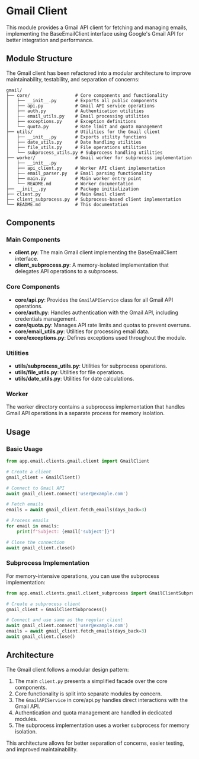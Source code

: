 # Gmail Client

This module provides a Gmail API client for fetching and managing emails, implementing the BaseEmailClient interface using Google's Gmail API for better integration and performance.

## Module Structure

The Gmail client has been refactored into a modular architecture to improve maintainability, testability, and separation of concerns:

```
gmail/
├── core/                 # Core components and functionality
│   ├── __init__.py       # Exports all public components
│   ├── api.py            # Gmail API service operations
│   ├── auth.py           # Authentication utilities
│   ├── email_utils.py    # Email processing utilities
│   ├── exceptions.py     # Exception definitions
│   └── quota.py          # Rate limit and quota management
├── utils/                # Utilities for the Gmail client
│   ├── __init__.py       # Exports utility functions
│   ├── date_utils.py     # Date handling utilities
│   ├── file_utils.py     # File operations utilities
│   └── subprocess_utils.py # Subprocess handling utilities
├── worker/               # Gmail worker for subprocess implementation
│   ├── __init__.py
│   ├── api_client.py     # Worker API client implementation
│   ├── email_parser.py   # Email parsing functionality
│   ├── main.py           # Main worker entry point
│   └── README.md         # Worker documentation
├── __init__.py           # Package initialization
├── client.py             # Main Gmail client
├── client_subprocess.py  # Subprocess-based client implementation
└── README.md             # This documentation
```

## Components

### Main Components

- **client.py**: The main Gmail client implementing the BaseEmailClient interface.
- **client_subprocess.py**: A memory-isolated implementation that delegates API operations to a subprocess.

### Core Components

- **core/api.py**: Provides the `GmailAPIService` class for all Gmail API operations.
- **core/auth.py**: Handles authentication with the Gmail API, including credentials management.
- **core/quota.py**: Manages API rate limits and quotas to prevent overruns.
- **core/email_utils.py**: Utilities for processing email data.
- **core/exceptions.py**: Defines exceptions used throughout the module.

### Utilities

- **utils/subprocess_utils.py**: Utilities for subprocess operations.
- **utils/file_utils.py**: Utilities for file operations.
- **utils/date_utils.py**: Utilities for date calculations.

### Worker

The worker directory contains a subprocess implementation that handles Gmail API operations in a separate process for memory isolation.

## Usage

### Basic Usage

```python
from app.email.clients.gmail.client import GmailClient

# Create a client
gmail_client = GmailClient()

# Connect to Gmail API
await gmail_client.connect('user@example.com')

# Fetch emails
emails = await gmail_client.fetch_emails(days_back=3)

# Process emails
for email in emails:
    print(f"Subject: {email['subject']}")

# Close the connection
await gmail_client.close()
```

### Subprocess Implementation

For memory-intensive operations, you can use the subprocess implementation:

```python
from app.email.clients.gmail.client_subprocess import GmailClientSubprocess

# Create a subprocess client
gmail_client = GmailClientSubprocess()

# Connect and use same as the regular client
await gmail_client.connect('user@example.com')
emails = await gmail_client.fetch_emails(days_back=3)
await gmail_client.close()
```

## Architecture

The Gmail client follows a modular design pattern:

1. The main `client.py` presents a simplified facade over the core components.
2. Core functionality is split into separate modules by concern.
3. The `GmailAPIService` in core/api.py handles direct interactions with the Gmail API.
4. Authentication and quota management are handled in dedicated modules.
5. The subprocess implementation uses a worker subprocess for memory isolation.

This architecture allows for better separation of concerns, easier testing, and improved maintainability. 